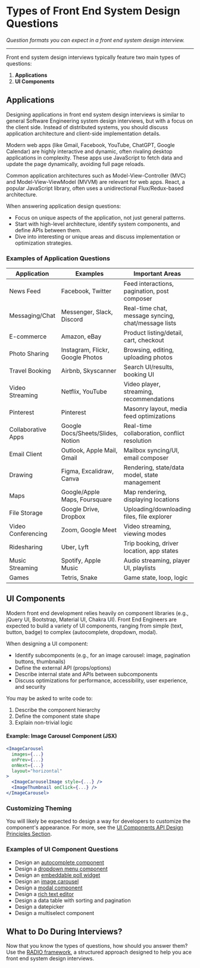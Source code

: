 # Types of Front End System Design Questions

*Question formats you can expect in a front end system design interview.*

---

Front end system design interviews typically feature two main types of questions:

1. **Applications**
2. **UI Components**


## Applications

Designing applications in front end system design interviews is similar to general Software Engineering system design interviews, but with a focus on the client side. Instead of distributed systems, you should discuss application architecture and client-side implementation details.

Modern web apps (like Gmail, Facebook, YouTube, ChatGPT, Google Calendar) are highly interactive and dynamic, often rivaling desktop applications in complexity. These apps use JavaScript to fetch data and update the page dynamically, avoiding full page reloads.

Common application architectures such as Model-View-Controller (MVC) and Model-View-ViewModel (MVVM) are relevant for web apps. React, a popular JavaScript library, often uses a unidirectional Flux/Redux-based architecture.

When answering application design questions:
- Focus on unique aspects of the application, not just general patterns.
- Start with high-level architecture, identify system components, and define APIs between them.
- Dive into interesting or unique areas and discuss implementation or optimization strategies.

### Examples of Application Questions

| Application         | Examples                                 | Important Areas                                      |
|--------------------|------------------------------------------|------------------------------------------------------|
| News Feed          | Facebook, Twitter                        | Feed interactions, pagination, post composer         |
| Messaging/Chat     | Messenger, Slack, Discord                | Real-time chat, message syncing, chat/message lists  |
| E-commerce         | Amazon, eBay                             | Product listing/detail, cart, checkout               |
| Photo Sharing      | Instagram, Flickr, Google Photos         | Browsing, editing, uploading photos                  |
| Travel Booking     | Airbnb, Skyscanner                       | Search UI/results, booking UI                        |
| Video Streaming    | Netflix, YouTube                         | Video player, streaming, recommendations             |
| Pinterest          | Pinterest                                | Masonry layout, media feed optimizations             |
| Collaborative Apps | Google Docs/Sheets/Slides, Notion        | Real-time collaboration, conflict resolution         |
| Email Client       | Outlook, Apple Mail, Gmail               | Mailbox syncing/UI, email composer                   |
| Drawing            | Figma, Excalidraw, Canva                 | Rendering, state/data model, state management        |
| Maps               | Google/Apple Maps, Foursquare            | Map rendering, displaying locations                  |
| File Storage       | Google Drive, Dropbox                    | Uploading/downloading files, file explorer           |
| Video Conferencing | Zoom, Google Meet                        | Video streaming, viewing modes                       |
| Ridesharing        | Uber, Lyft                               | Trip booking, driver location, app states            |
| Music Streaming    | Spotify, Apple Music                     | Audio streaming, player UI, playlists                |
| Games              | Tetris, Snake                            | Game state, loop, logic                              |

## UI Components

Modern front end development relies heavily on component libraries (e.g., jQuery UI, Bootstrap, Material UI, Chakra UI). Front End Engineers are expected to build a variety of UI components, ranging from simple (text, button, badge) to complex (autocomplete, dropdown, modal).

When designing a UI component:
- Identify subcomponents (e.g., for an image carousel: image, pagination buttons, thumbnails)
- Define the external API (props/options)
- Describe internal state and APIs between subcomponents
- Discuss optimizations for performance, accessibility, user experience, and security

You may be asked to write code to:
1. Describe the component hierarchy
2. Define the component state shape
3. Explain non-trivial logic

#### Example: Image Carousel Component (JSX)
```jsx
<ImageCarousel
  images={...}
  onPrev={...}
  onNext={...}
  layout="horizontal"
>
  <ImageCarouselImage style={...} />
  <ImageThumbnail onClick={...} />
</ImageCarousel>
```

### Customizing Theming

You will likely be expected to design a way for developers to customize the component's appearance. For more, see the [UI Components API Design Principles Section](https://greatfrontend.com/front-end-interview-guidebook/user-interface-components-api-design-principles).

### Examples of UI Component Questions
- Design an [autocomplete component](autocomplete)
- Design a [dropdown menu component](dropdown-menu)
- Design an [embeddable poll widget](poll-widget)
- Design an [image carousel](image-carousel)
- Design a [modal component](modal-dialog)
- Design a [rich text editor](rich-text-editor)
- Design a data table with sorting and pagination
- Design a datepicker
- Design a multiselect component

## What to Do During Interviews?

Now that you know the types of questions, how should you answer them? Use the [RADIO framework](radio-framework), a structured approach designed to help you ace front end system design interviews.